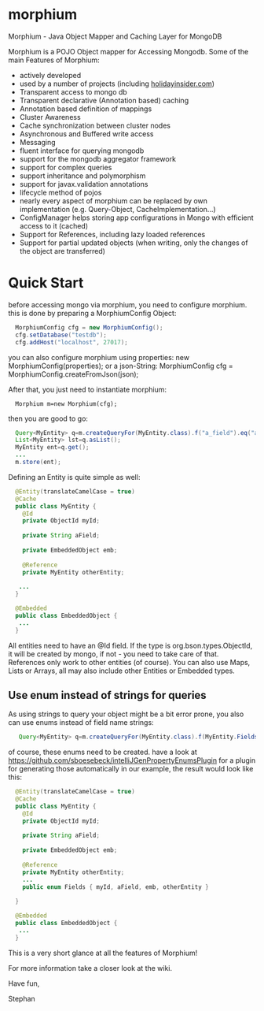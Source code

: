 morphium
========

Morphium - Java Object Mapper and Caching Layer for MongoDB

Morphium is a POJO Object mapper for Accessing Mongodb. Some of the main Features of Morphium:
- actively developed
- used by a number of projects (including [holidayinsider.com](http://de.holidayinsider.com))
- Transparent access to mongo db
- Transparent declarative (Annotation based) caching
- Annotation based definition of mappings
- Cluster Awareness
- Cache synchronization between cluster nodes
- Asynchronous and Buffered write access
- Messaging
- fluent interface for querying mongodb
- support for the mongodb aggregator framework
- support for complex queries
- support inheritance and polymorphism
- support for javax.validation annotations
- lifecycle method of pojos
- nearly every aspect of morphium can be replaced by own implementation (e.g. Query-Object, CacheImplementation...)
- ConfigManager helps storing app configurations in Mongo with efficient access to it (cached)
- Support for References, including lazy loaded references
- Support for partial updated objects (when writing, only the changes of the object are transferred)



Quick Start
===========

before accessing mongo via morphium, you need to configure morphium. this is done by preparing a MorphiumConfig Object:
```java
  MorphiumConfig cfg = new MorphiumConfig();
  cfg.setDatabase("testdb");
  cfg.addHost("localhost", 27017);
```

you can also configure morphium using properties: new MorphiumConfig(properties); or a json-String: MorphiumConfig cfg = MorphiumConfig.createFromJson(json);

After that, you just need to instantiate morphium:

```
  Morphium m=new Morphium(cfg);
```

then you are good to go:

```java
  Query<MyEntity> q=m.createQueryFor(MyEntity.class).f("a_field").eq("a value");
  List<MyEntity> lst=q.asList();
  MyEntity ent=q.get();
  ...
  m.store(ent);
```

Defining an Entity is quite simple as well:
```java
  @Entity(translateCamelCase = true)
  @Cache
  public class MyEntity {
    @Id
    private ObjectId myId; 
  
    private String aField;
  
    private EmbeddedObject emb;
  
    @Reference
    private MyEntity otherEntity;
  
   ...
  }

  @Embedded
  public class EmbeddedObject {
   ...
  }
```

All entities need to have an @Id field. If the type is org.bson.types.ObjectId, it will be created by mongo, if not - you need to take care of that.
References only work to other entities (of course).
You can also use Maps, Lists or Arrays, all may also include other Entities or Embedded types.

## Use enum instead of strings for queries
As using strings to query your object might be a bit error prone, you also can use enums instead of field name strings:
```java
   Query<MyEntity> q=m.createQueryFor(MyEntity.class).f(MyEntity.Fields.aField).eq("a value");
```
of course, these enums need to be created. have a look at https://github.com/sboesebeck/intelliJGenPropertyEnumsPlugin for a plugin for generating those automatically
in our example, the result would look like this:
```java
  @Entity(translateCamelCase = true)
  @Cache
  public class MyEntity {
    @Id
    private ObjectId myId; 
  
    private String aField;
  
    private EmbeddedObject emb;
  
    @Reference
    private MyEntity otherEntity;
    ...
    public enum Fields { myId, aField, emb, otherEntity }
   
  }

  @Embedded
  public class EmbeddedObject {
   ...
  }
```


This is a very short glance at all the features of Morphium!

For more information take a closer look at the wiki.

Have fun,

Stephan
